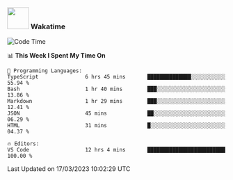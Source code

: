 ### <img src="https://media.giphy.com/media/VgCDAzcKvsR6OM0uWg/giphy.gif" width="50"> Wakatime

  <!--START_SECTION:waka-->
![Code Time](http://img.shields.io/badge/Code%20Time-1%2C321%20hrs%204%20mins-blue)

📊 **This Week I Spent My Time On** 

```text
💬 Programming Languages: 
TypeScript               6 hrs 45 mins       ██████████████░░░░░░░░░░░   55.94 % 
Bash                     1 hr 40 mins        ███░░░░░░░░░░░░░░░░░░░░░░   13.86 % 
Markdown                 1 hr 29 mins        ███░░░░░░░░░░░░░░░░░░░░░░   12.41 % 
JSON                     45 mins             ██░░░░░░░░░░░░░░░░░░░░░░░   06.29 % 
HTML                     31 mins             █░░░░░░░░░░░░░░░░░░░░░░░░   04.37 % 

🔥 Editors: 
VS Code                  12 hrs 4 mins       █████████████████████████   100.00 % 
```


 Last Updated on 17/03/2023 10:02:29 UTC
<!--END_SECTION:waka-->
